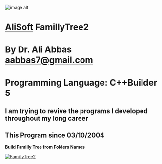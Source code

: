 ![image alt](https://github.com/aabbas77-web/AliSoft/blob/main/AliSoft128Transparent.png)
# [AliSoft](https://hodhods.com) FamillyTree2
# By Dr. Ali Abbas aabbas7@gmail.com
# Programming Language: C++Builder 5
## I am trying to revive the programs I developed throughout my long career
## This Program since 03/10/2004

**Build Familly Tree from Folders Names**

[![FamillyTree2](https://github.com/aabbas77-web/FamillyTree/releases/download/FirstRelease/FamillyTreeVideo.png)](https://www.youtube.com/watch?v=eH69zQH77k8)


